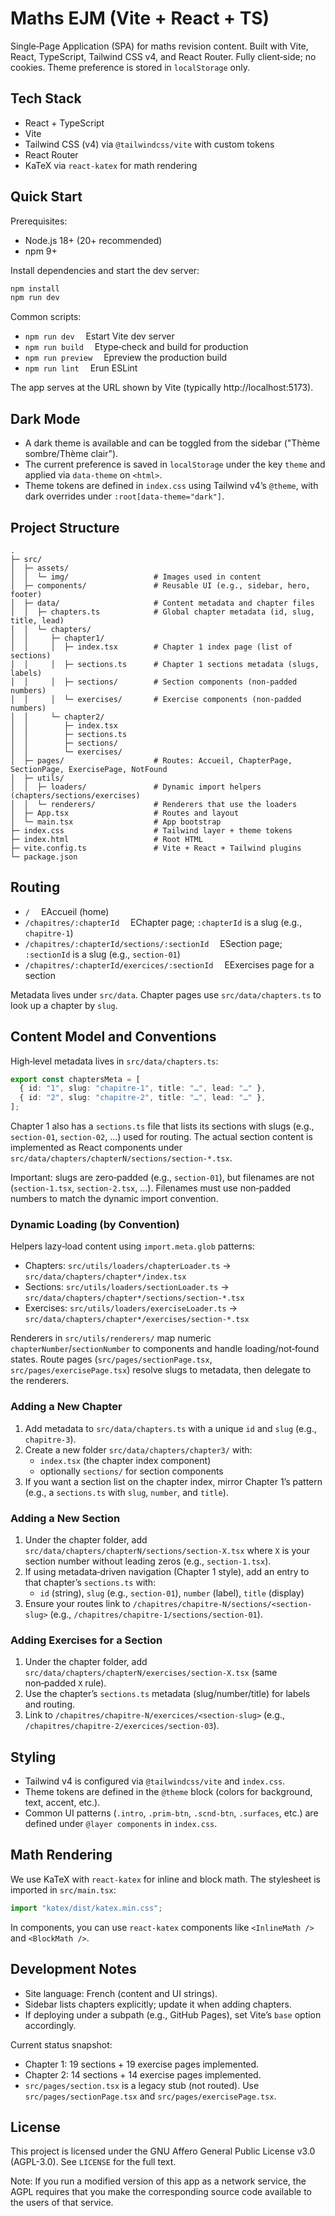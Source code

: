 # Maths EJM (Vite + React + TS)

Single‑Page Application (SPA) for maths revision content. Built with Vite, React, TypeScript, Tailwind CSS v4, and React Router. Fully client‑side; no cookies. Theme preference is stored in `localStorage` only.

## Tech Stack

- React + TypeScript
- Vite
- Tailwind CSS (v4) via `@tailwindcss/vite` with custom tokens
- React Router
- KaTeX via `react-katex` for math rendering

## Quick Start

Prerequisites:

- Node.js 18+ (20+ recommended)
- npm 9+

Install dependencies and start the dev server:

```bash
npm install
npm run dev
```

Common scripts:

- `npm run dev`  Estart Vite dev server
- `npm run build`  Etype‑check and build for production
- `npm run preview`  Epreview the production build
- `npm run lint`  Erun ESLint

The app serves at the URL shown by Vite (typically http://localhost:5173).

## Dark Mode

- A dark theme is available and can be toggled from the sidebar ("Thème sombre/Thème clair").
- The current preference is saved in `localStorage` under the key `theme` and applied via `data-theme` on `<html>`.
- Theme tokens are defined in `index.css` using Tailwind v4’s `@theme`, with dark overrides under `:root[data-theme="dark"]`.

## Project Structure

```
.
├─ src/
│  ├─ assets/
│  │  └─ img/                   # Images used in content
│  ├─ components/               # Reusable UI (e.g., sidebar, hero, footer)
│  ├─ data/                     # Content metadata and chapter files
│  │  ├─ chapters.ts            # Global chapter metadata (id, slug, title, lead)
│  │  └─ chapters/
│  │     ├─ chapter1/
│  │     │  ├─ index.tsx        # Chapter 1 index page (list of sections)
│  │     │  ├─ sections.ts      # Chapter 1 sections metadata (slugs, labels)
│  │     │  ├─ sections/        # Section components (non‑padded numbers)
│  │     │  └─ exercises/       # Exercise components (non‑padded numbers)
│  │     └─ chapter2/
│  │        ├─ index.tsx
│  │        ├─ sections.ts
│  │        ├─ sections/
│  │        └─ exercises/
│  ├─ pages/                    # Routes: Accueil, ChapterPage, SectionPage, ExercisePage, NotFound
│  ├─ utils/
│  │  ├─ loaders/               # Dynamic import helpers (chapters/sections/exercises)
│  │  └─ renderers/             # Renderers that use the loaders
│  ├─ App.tsx                   # Routes and layout
│  └─ main.tsx                  # App bootstrap
├─ index.css                    # Tailwind layer + theme tokens
├─ index.html                   # Root HTML
├─ vite.config.ts               # Vite + React + Tailwind plugins
└─ package.json
```

## Routing

- `/`  EAccueil (home)
- `/chapitres/:chapterId`  EChapter page; `:chapterId` is a slug (e.g., `chapitre-1`)
- `/chapitres/:chapterId/sections/:sectionId`  ESection page; `:sectionId` is a slug (e.g., `section-01`)
- `/chapitres/:chapterId/exercices/:sectionId`  EExercises page for a section

Metadata lives under `src/data`. Chapter pages use `src/data/chapters.ts` to look up a chapter by `slug`.

## Content Model and Conventions

High‑level metadata lives in `src/data/chapters.ts`:

```ts
export const chaptersMeta = [
  { id: "1", slug: "chapitre-1", title: "…", lead: "…" },
  { id: "2", slug: "chapitre-2", title: "…", lead: "…" },
];
```

Chapter 1 also has a `sections.ts` file that lists its sections with slugs (e.g., `section-01`, `section-02`, …) used for routing. The actual section content is implemented as React components under `src/data/chapters/chapterN/sections/section-*.tsx`.

Important: slugs are zero‑padded (e.g., `section-01`), but filenames are not (`section-1.tsx`, `section-2.tsx`, …). Filenames must use non‑padded numbers to match the dynamic import convention.

### Dynamic Loading (by Convention)

Helpers lazy‑load content using `import.meta.glob` patterns:

- Chapters: `src/utils/loaders/chapterLoader.ts` → `src/data/chapters/chapter*/index.tsx`
- Sections: `src/utils/loaders/sectionLoader.ts` → `src/data/chapters/chapter*/sections/section-*.tsx`
- Exercises: `src/utils/loaders/exerciseLoader.ts` → `src/data/chapters/chapter*/exercises/section-*.tsx`

Renderers in `src/utils/renderers/` map numeric `chapterNumber`/`sectionNumber` to components and handle loading/not‑found states. Route pages (`src/pages/sectionPage.tsx`, `src/pages/exercisePage.tsx`) resolve slugs to metadata, then delegate to the renderers.

### Adding a New Chapter

1. Add metadata to `src/data/chapters.ts` with a unique `id` and `slug` (e.g., `chapitre-3`).
2. Create a new folder `src/data/chapters/chapter3/` with:
   - `index.tsx` (the chapter index component)
   - optionally `sections/` for section components
3. If you want a section list on the chapter index, mirror Chapter 1’s pattern (e.g., a `sections.ts` with `slug`, `number`, and `title`).

### Adding a New Section

1. Under the chapter folder, add `src/data/chapters/chapterN/sections/section-X.tsx` where `X` is your section number without leading zeros (e.g., `section-1.tsx`).
2. If using metadata‑driven navigation (Chapter 1 style), add an entry to that chapter’s `sections.ts` with:
   - `id` (string), `slug` (e.g., `section-01`), `number` (label), `title` (display)
3. Ensure your routes link to `/chapitres/chapitre-N/sections/<section-slug>` (e.g., `/chapitres/chapitre-1/sections/section-01`).

### Adding Exercises for a Section

1. Under the chapter folder, add `src/data/chapters/chapterN/exercises/section-X.tsx` (same non‑padded `X` rule).
2. Use the chapter’s `sections.ts` metadata (slug/number/title) for labels and routing.
3. Link to `/chapitres/chapitre-N/exercices/<section-slug>` (e.g., `/chapitres/chapitre-2/exercices/section-03`).

## Styling

- Tailwind v4 is configured via `@tailwindcss/vite` and `index.css`.
- Theme tokens are defined in the `@theme` block (colors for background, text, accent, etc.).
- Common UI patterns (`.intro`, `.prim-btn`, `.scnd-btn`, `.surfaces`, etc.) are defined under `@layer components` in `index.css`.

## Math Rendering

We use KaTeX with `react-katex` for inline and block math. The stylesheet is imported in `src/main.tsx`:

```ts
import "katex/dist/katex.min.css";
```

In components, you can use `react-katex` components like `<InlineMath />` and `<BlockMath />`.

## Development Notes

- Site language: French (content and UI strings).
- Sidebar lists chapters explicitly; update it when adding chapters.
- If deploying under a subpath (e.g., GitHub Pages), set Vite’s `base` option accordingly.

Current status snapshot:

- Chapter 1: 19 sections + 19 exercise pages implemented.
- Chapter 2: 14 sections + 14 exercise pages implemented.
- `src/pages/section.tsx` is a legacy stub (not routed). Use `src/pages/sectionPage.tsx` and `src/pages/exercisePage.tsx`.

## License

This project is licensed under the GNU Affero General Public License v3.0 (AGPL-3.0). See `LICENSE` for the full text.

Note: If you run a modified version of this app as a network service, the AGPL requires that you make the corresponding source code available to the users of that service.

